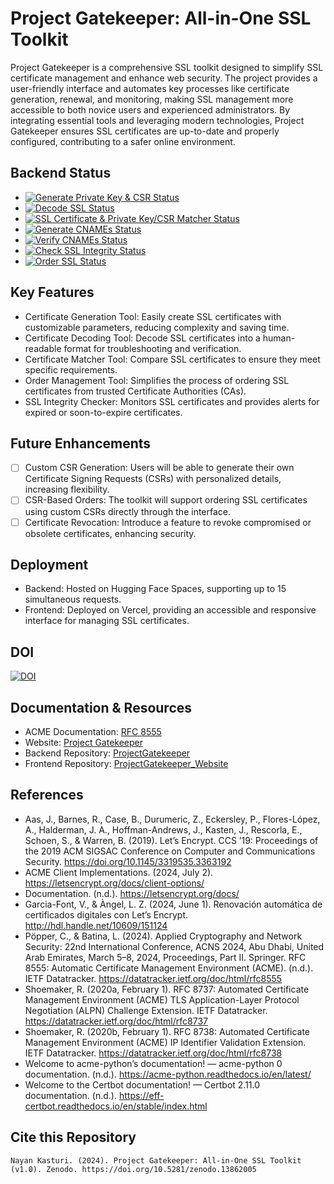 # Project Gatekeeper: All-in-One SSL Toolkit
Project Gatekeeper is a comprehensive SSL toolkit designed to simplify SSL certificate management and enhance web security. The project provides a user-friendly interface and automates key processes like certificate generation, renewal, and monitoring, making SSL management more accessible to both novice users and experienced administrators. By integrating essential tools and leveraging modern technologies, Project Gatekeeper ensures SSL certificates are up-to-date and properly configured, contributing to a safer online environment.

## Backend Status
- [![Generate Private Key & CSR Status](https://github.com/RaannaKasturi/ProjectGatekeeper/actions/workflows/pvtcsr.yml/badge.svg)](https://github.com/RaannaKasturi/ProjectGatekeeper/actions/workflows/pvtcsr.yml)
- [![Decode SSL Status](https://github.com/RaannaKasturi/ProjectGatekeeper/actions/workflows/decodessl.yml/badge.svg)](https://github.com/RaannaKasturi/ProjectGatekeeper/actions/workflows/decodessl.yml)
- [![SSL Certificate & Private Key/CSR Matcher Status](https://github.com/RaannaKasturi/ProjectGatekeeper/actions/workflows/matcher.yml/badge.svg)](https://github.com/RaannaKasturi/ProjectGatekeeper/actions/workflows/matcher.yml)
- [![Generate CNAMEs Status](https://github.com/RaannaKasturi/ProjectGatekeeper/actions/workflows/generatecname.yml/badge.svg)](https://github.com/RaannaKasturi/ProjectGatekeeper/actions/workflows/generatecname.yml)
- [![Verify CNAMEs Status](https://github.com/RaannaKasturi/ProjectGatekeeper/actions/workflows/verifycname.yml/badge.svg)](https://github.com/RaannaKasturi/ProjectGatekeeper/actions/workflows/verifycname.yml)
- [![Check SSL Integrity Status](https://github.com/RaannaKasturi/ProjectGatekeeper/actions/workflows/checksslintegrity.yml/badge.svg)](https://github.com/RaannaKasturi/ProjectGatekeeper/actions/workflows/checksslintegrity.yml)
- [![Order SSL Status](https://github.com/RaannaKasturi/ProjectGatekeeper/actions/workflows/orderssl.yml/badge.svg)](https://github.com/RaannaKasturi/ProjectGatekeeper/actions/workflows/orderssl.yml)

## Key Features
- Certificate Generation Tool: Easily create SSL certificates with customizable parameters, reducing complexity and saving time.
- Certificate Decoding Tool: Decode SSL certificates into a human-readable format for troubleshooting and verification.
- Certificate Matcher Tool: Compare SSL certificates to ensure they meet specific requirements.
- Order Management Tool: Simplifies the process of ordering SSL certificates from trusted Certificate Authorities (CAs).
- SSL Integrity Checker: Monitors SSL certificates and provides alerts for expired or soon-to-expire certificates.

## Future Enhancements
- [ ] Custom CSR Generation: Users will be able to generate their own Certificate Signing Requests (CSRs) with personalized details, increasing flexibility.
- [ ] CSR-Based Orders: The toolkit will support ordering SSL certificates using custom CSRs directly through the interface.
- [ ] Certificate Revocation: Introduce a feature to revoke compromised or obsolete certificates, enhancing security.

## Deployment
- Backend: Hosted on Hugging Face Spaces, supporting up to 15 simultaneous requests.
- Frontend: Deployed on Vercel, providing an accessible and responsive interface for managing SSL certificates.

## DOI
[![DOI](https://zenodo.org/badge/DOI/10.5281/zenodo.13862005.svg)](https://doi.org/10.5281/zenodo.13862005)

## Documentation & Resources
- ACME Documentation: [RFC 8555](https://datatracker.ietf.org/doc/html/rfc8555)
- Website: [Project Gatekeeper](https://projectgatekeeper.vercel.app/)
- Backend Repository: [ProjectGatekeeper](https://github.com/raannakasturi/projectgatekeeper)
- Frontend Repository: [ProjectGatekeeper_Website](https://github.com/raannakasturi/projectgatekeeper_website)

## References
- Aas, J., Barnes, R., Case, B., Durumeric, Z., Eckersley, P., Flores-López, A., Halderman, J. A., Hoffman-Andrews, J., Kasten, J., Rescorla, E., Schoen, S., & Warren, B. (2019). Let’s Encrypt. CCS ’19: Proceedings of the 2019 ACM SIGSAC Conference on Computer and Communications Security. https://doi.org/10.1145/3319535.3363192
- ACME Client Implementations. (2024, July 2). https://letsencrypt.org/docs/client-options/
- Documentation. (n.d.). https://letsencrypt.org/docs/
- Garcia-Font, V., & Àngel, L. Z. (2024, June 1). Renovación automática de certificados digitales con Let’s Encrypt. http://hdl.handle.net/10609/151124
- Pöpper, C., & Batina, L. (2024). Applied Cryptography and Network Security: 22nd International Conference, ACNS 2024, Abu Dhabi, United Arab Emirates, March 5–8, 2024, Proceedings, Part II. Springer. RFC 8555: Automatic Certificate Management Environment (ACME). (n.d.). IETF Datatracker. https://datatracker.ietf.org/doc/html/rfc8555
- Shoemaker, R. (2020a, February 1). RFC 8737: Automated Certificate Management Environment (ACME) TLS Application-Layer Protocol Negotiation (ALPN) Challenge Extension. IETF Datatracker. https://datatracker.ietf.org/doc/html/rfc8737
- Shoemaker, R. (2020b, February 1). RFC 8738: Automated Certificate Management Environment (ACME) IP Identifier Validation Extension. IETF Datatracker. https://datatracker.ietf.org/doc/html/rfc8738
- Welcome to acme-python’s documentation! — acme-python 0 documentation. (n.d.). https://acme-python.readthedocs.io/en/latest/
- Welcome to the Certbot documentation! — Certbot 2.11.0 documentation. (n.d.). https://eff-certbot.readthedocs.io/en/stable/index.html

## Cite this Repository
```
Nayan Kasturi. (2024). Project Gatekeeper: All-in-One SSL Toolkit (v1.0). Zenodo. https://doi.org/10.5281/zenodo.13862005
```
